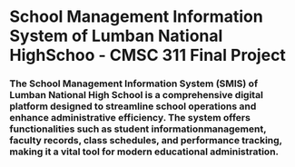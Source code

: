 # School Management Information System of Lumban National HighSchoo - CMSC 311 Final Project

### The School Management Information System (SMIS) of Lumban National High School is a comprehensive digital platform designed to streamline school operations and enhance administrative efficiency. The system offers functionalities such as student informationmanagement, faculty records, class schedules, and performance tracking, making it a vital tool for modern educational administration. 
